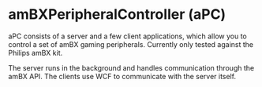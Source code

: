 amBXPeripheralController (aPC)
================

aPC consists of a server and a few client applications, which allow you to control a set of amBX gaming peripherals.  Currently only tested against the Philips amBX kit.

The server runs in the background and handles communication through the amBX API.  The clients use WCF to communicate with the server itself.
